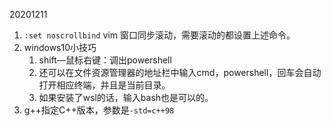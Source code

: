 20201211
1. `:set noscrollbind` vim 窗口同步滚动，需要滚动的都设置上述命令。
2. windows10小技巧
    1. shift—鼠标右键：调出powershell
    2. 还可以在文件资源管理器的地址栏中输入cmd，powershell，回车会自动打开相应终端，并且是当前目录。
    3. 如果安装了wsl的话，输入bash也是可以的。
3. g++指定C++版本，参数是`-std=c++98`